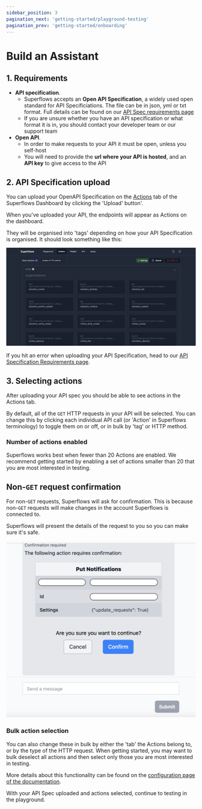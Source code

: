 ```yaml
---
sidebar_position: 3
pagination_next: 'getting-started/playground-testing'
pagination_prev: 'getting-started/onboarding'
---
```


# Build an Assistant

## 1. Requirements

- **API specification**. 
    - Superflows accepts an **Open API Specification**, a widely used open standard for API Specificiations. The file can be in json, yml or txt format. Full details can be found on our [API Spec requirements page](../03-connecting-your-api/api-spec-requirements)
    - If you are unsure whether you have an API specification or what format it is in, you should contact your developer team or our support team
- **Open API**. 
    - In order to make requests to your API it must be open, unless you self-host
    - You will need to provide the **url where your API is hosted**, and an **API key** to give access to the API


## 2. API Specification upload

You can upload your OpenAPI Specification on the [Actions](https://dashboard.superflows.ai/actions) tab of the Superflows Dashboard by clicking the 'Upload' button'.

When you've uploaded your API, the endpoints will appear as Actions on the dashboard. 

They will be organised into 'tags' depending on how your API Specification is organised. It should look something like this: 

![API-upload](../../static/img/docs/getting-started/build-assistant/1-actions-tabs.png)

If you hit an error when uploading your API Specification, head to our [API Specification Requirements page](/docs/03-connecting-your-api/api-spec-requirements).


## 3. Selecting actions

After uploading your API spec you should be able to see actions in the Actions tab. 

By default, all of the `GET` HTTP requests in your API will be selected. You can change this by clicking each individual API call (or 'Action' in Superflows terminology) to toggle them on or off, or in bulk by 'tag' or HTTP method.

### Number of actions enabled

Superflows works best when fewer than 20 Actions are enabled. We recommend getting started by enabling a set of actions smaller than 20 that you are most interested in testing.

## Non-`GET` request confirmation

For non-`GET` requests, Superflows will ask for confirmation. This is because non-`GET` requests will make changes in the account Superflows is connected to. 

Superflows will present the details of the request to you so you can make sure it's safe.

![Confirmation check](../../static/img/docs/playground/confirmation/confirmation-check.png)

### Bulk action selection

You can also change these in bulk by either the 'tab' the Actions belong to, or by the type of the HTTP request. When getting started, you may want to bulk deselect all actions and then select only those you are most interested in testing. 

More details about this functionality can be found on the [configuration page of the documentation](../category/configuration/).

With your API Spec uploaded and actions selected, continue to testing in the playground.
